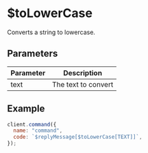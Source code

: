 # $toLowerCase

Converts a string to lowercase.

## Parameters

| Parameter | Description         |
| --------- | ------------------- |
| text      | The text to convert |

## Example

```javascript
client.command({
  name: "command",
  code: `$replyMessage[$toLowerCase[TEXT]]`,
});
```
